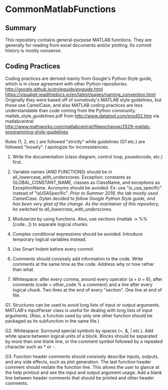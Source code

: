 # CommonMatlabFunctions
## Summary
This repository contains general-purpose MATLAB functions. They are generally for reading from excel 
documents and/or plotting. Its commit history is mostly nonsense.


## Coding Practices
Coding practices are derived mainly from Google's Python Style guide, which is in close agreement with other Python repositories.
http://google.github.io/styleguide/pyguide.html
https://visualgit.readthedocs.io/en/latest/pages/naming_convention.html
Originally they were based off of somebody's MATLAB style guidelines, but those use CamelCase, and also MATLAB coding practices are less understandable than code coming from the Python community.
	matlab_style_guidelines.pdf from http://www.datatool.com/prod02.htm 
via matlabcentral 
	http://www.mathworks.com/matlabcentral/fileexchange/2529-matlab-programming-style-guidelines

Rules (1, 2, etc.) are followed "strictly" while guidelines (G1 etc.) are followed "loosely". I apologize for inconsistencies.

1. Write the documentation (class diagram, control loop, psuedocode, etc.) first.

2. Variable names (AND FUNCTIONS) should be in all_lowercase_with_underscores. Exception: constants as GLOBAL_CONSTANT_NAME, classes as ClassName, and exceptions as ExceptionName. Acronyms should be avoided. Ex: use "is_usa_specific" instead of "isUSASpecific". 
*Prior to Summer 2019, the lab mostly used CamelCase. Dylan decided to follow Google Python Style guide, and has been very glad of the change. As the maintainer of this repository, he switched to all_lowercase_with_underscores.*

3. Modularize by using functions. Also, use sections (matlab -> %%[code...]) to separate logical chunks.

4. Complex conditional expressions should be avoided. Introduce temporary logical variables instead.

5. Use Smart Indent before every commit.

6. Comments should consisely add information to the code. Write comments at the same time as the code. Address why or how rather than what.

7. Whitespace: after every comma, around every operator (a + b = 6), after comments (code = other_code % a comment) and a line after every logical chunk. Two lines at the end of every "section". One line at end of file.


G1. Structures can be used to avoid long lists of input or output arguments. MATLAB's inputParser class is useful for dealing with long lists of input arguments. (Also, a function used by only one other function should be packaged as its subfunction in the same file.)

G2. Whitespace: Surround special symbols by spaces (=, &, | etc.). Add white space between logical units of a block. Blocks should be separated by more than one blank line, or the comment symbol followed by a repeated character such as * or -.

G3. Function header comments should consisely describe inputs, outputs, and any side effects, such as plot generation. The last function header comment should restate the function line. This allows the user to glance at the help printout and see the input and output argument usage. Add a blank line between header comments that should be printed and other header comments.

